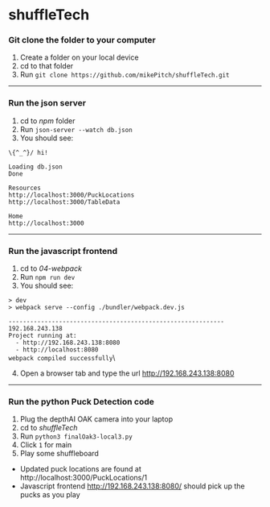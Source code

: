 # shuffleTech

### Git clone the folder to your computer

1. Create a folder on your local device
2. cd to that folder
3. Run `git clone https://github.com/mikePitch/shuffleTech.git` 

---
### Run the json server
1. cd to *npm* folder
2. Run `json-server --watch db.json`
3. You should see:

`\{^_^}/ hi!`

`Loading db.json`\
`Done`

`Resources`\
`http://localhost:3000/PuckLocations`\
`http://localhost:3000/TableData`

`Home`\
`http://localhost:3000`

---
### Run the javascript frontend
1. cd to *04-webpack*
2. Run `npm run dev`
3. You should see:

`> dev`\
`> webpack serve --config ./bundler/webpack.dev.js`

`------------------------------------------------------------`\
`192.168.243.138`\
`Project running at:`\
`  - http://192.168.243.138:8080`\
`  - http://localhost:8080`\
`webpack compiled successfully`\

4. Open a browser tab and type the url http://192.168.243.138:8080


---
### Run the python Puck Detection code 
1. Plug the depthAI OAK camera into your laptop
2. cd to *shuffleTech*
3. Run `python3 finalOak3-local3.py`
4. Click `1` for main
5. Play some shuffleboard
- Updated puck locations are found at http://localhost:3000/PuckLocations/1
- Javascript frontend http://192.168.243.138:8080/ should pick up the pucks as you play 

